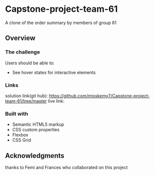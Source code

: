 # Capstone-project-team-61
A clone of the order summary by members of group 61
## Overview 

### The challenge
Users should be able to:

- See hover states for interactive elements
### Links
solution link(git hub): https://github.com/misskemy7/Capstone-project-team-61/tree/master
live link:

### Built with

- Semantic HTML5 markup
- CSS custom properties
- Flexbox
- CSS Grid

## Acknowledgments
thanks to Femi and Frances who collaborated on this project

